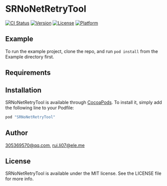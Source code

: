 # SRNoNetRetryTool

[![CI Status](http://img.shields.io/travis/305369570@qq.com/SRNoNetRetryTool.svg?style=flat)](https://travis-ci.org/305369570@qq.com/SRNoNetRetryTool)
[![Version](https://img.shields.io/cocoapods/v/SRNoNetRetryTool.svg?style=flat)](http://cocoapods.org/pods/SRNoNetRetryTool)
[![License](https://img.shields.io/cocoapods/l/SRNoNetRetryTool.svg?style=flat)](http://cocoapods.org/pods/SRNoNetRetryTool)
[![Platform](https://img.shields.io/cocoapods/p/SRNoNetRetryTool.svg?style=flat)](http://cocoapods.org/pods/SRNoNetRetryTool)

## Example

To run the example project, clone the repo, and run `pod install` from the Example directory first.

## Requirements

## Installation

SRNoNetRetryTool is available through [CocoaPods](http://cocoapods.org). To install
it, simply add the following line to your Podfile:

```ruby
pod "SRNoNetRetryTool"
```

## Author

305369570@qq.com, rui.li07@ele.me

## License

SRNoNetRetryTool is available under the MIT license. See the LICENSE file for more info.
